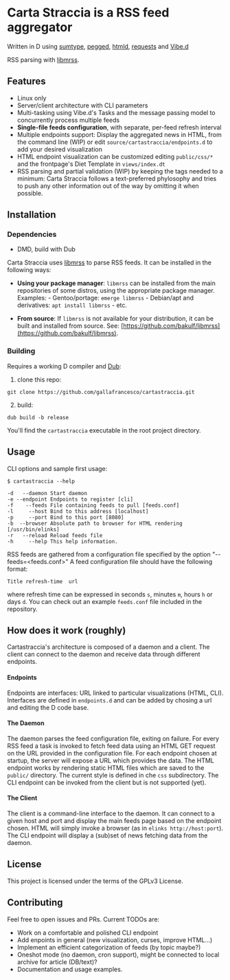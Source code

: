 # Carta Straccia is a RSS feed aggregator

Written in D using [sumtype](https://code.dlang.org/packages/sumtype),
[pegged](https://code.dlang.org/packages/pegged),
[htmld](https://code.dlang.org/packages/htmld),
[requests](https://code.dlang.org/requests) and [Vibe.d](https://vibed.org)

RSS parsing with
[libmrss](https://autistici.org/bakunin/libmrss/doc/index.html).

## Features

* Linux only
* Server/client architecture with CLI parameters
* Multi-tasking using Vibe.d's Tasks and the message passing model to
  concurrently process multiple feeds
* **Single-file feeds configuration**, with separate, per-feed refresh interval
* Multiple endpoints support: Display the aggregated news in HTML, from the
  command line (WIP) or edit `source/cartastraccia/endpoints.d` to add your
  desired visualization
* HTML endpoint visualization can be customized editing `public/css/*` and the
  frontpage's Diet Template in `views/index.dt`
* RSS parsing and partial validation (WIP) by keeping the tags needed to a
  minimum: Carta Straccia follows a text-preferred phylosophy and tries to push
  any other information out of the way by omitting it when possible.

## Installation

### Dependencies

* DMD, build with Dub

Carta Straccia uses
[libmrss](https://autistici.org/bakunin/libmrss/doc/index.html) to parse RSS
feeds. It can be installed in the following ways:

* **Using your package manager**: `libmrss` can be installed from the main
	repositories of some distros, using the appropriate package manager. Examples:
		- Gentoo/portage: `emerge libmrss`
		- Debian/apt and derivatives: `apt install libmrss`
		- etc.


* **From source**: If `libmrss` is not available for your distribution,
it can be built and installed from source. See:
[https://github.com/bakulf/libmrss](https://github.com/bakulf/libmrss).

### Building

Requires a working D compiler and [Dub](https://github.com/dlang/dub):

1. clone this repo:

```
git clone https://github.com/gallafrancesco/cartastraccia.git
```

2. build:

```
dub build -b release
```

You'll find the `cartastraccia` executable in the root project directory.

## Usage

CLI options and sample first usage:
```
$ cartastraccia --help

-d   --daemon Start daemon
-e --endpoint Endpoints to register [cli]
-f    --feeds File containing feeds to pull [feeds.conf]
-l     --host Bind to this address [localhost]
-p     --port Bind to this port [8080]
-b  --browser Absolute path to browser for HTML rendering [/usr/bin/elinks]
-r   --reload Reload feeds file
-h     --help This help information.
```

RSS feeds are gathered from a configuration file specified by the option "--feeds=<feeds.conf>"
A feed configuration file should have the following format:

```
Title refresh-time  url
```

where refresh time can be expressed in seconds `s`, minutes `m`, hours `h` or days `d`.
You can check out an example `feeds.conf` file included in the repository.

## How does it work (roughly)

Cartastraccia's architecture is composed of a daemon and a client. The client can connect to the daemon and receive data through different endpoints.

#### Endpoints

Endpoints are interfaces: URL linked to particular visualizations (HTML, CLI). Interfaces are defined in `endpoints.d` and can be added by chosing a url and editing the D code base.

#### The Daemon

The daemon parses the feed configuration file, exiting on failure.
For every RSS feed a task is invoked to fetch feed data using an HTML GET request on the URL provided in the configuration file.
For each endpoint chosen at startup, the server will expose a URL which provides the data.
The HTML endpoint works by rendering static HTML files which are saved to the `public/` directory. The current style is defined in che `css` subdirectory.
The CLI endpoint can be invoked from the client but is not supported (yet).

#### The Client

The client is a command-line interface to the daemon. It can connect to a given host and port and display the main feeds page based on the endpoint chosen.
HTML will simply invoke a browser (as in `elinks http://host:port`). The CLI endpoint will display a (sub)set of news fetching data from the daemon.

## License

This project is licensed under the terms of the GPLv3 License.

## Contributing

Feel free to open issues and PRs. Current TODOs are:

* Work on a comfortable and polished CLI endpoint
* Add enpoints in general (new visualization, curses, improve HTML...)
* Implement an efficient categorization of feeds (by topic maybe?)
* Oneshot mode (no daemon, cron support), might be connected to local archive
  for article (DB/text)?
* Documentation and usage examples.
